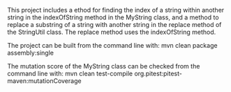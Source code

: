 This project includes a ethod for finding the index of a string within another string in the indexOfString method in the MyString class, and a method to replace a substring of a string with another string in the replace method of the StringUtil class.
The replace method uses the indexOfString method.

The project can be built from the command line with: mvn clean package assembly:single

The mutation score of the MyString class can be checked from the command line with: mvn clean test-compile org.pitest:pitest-maven:mutationCoverage
